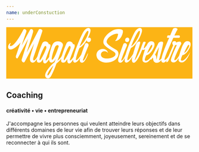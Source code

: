 ```yaml
---
name: underConstuction
---
```



![Magali Silvestre](MagaliSilvestre-1000px.png)

## Coaching
#### créativité • vie • entrepreneuriat

J'accompagne les personnes qui veulent atteindre leurs objectifs dans différents domaines de leur vie afin de trouver leurs réponses et de leur permettre de vivre plus consciemment, joyeusement, sereinement et de se reconnecter à qui ils sont.
